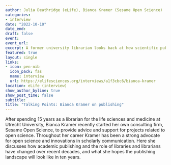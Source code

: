 ```yaml
---
author: Julia Deathridge (eLife), Bianca Kramer (Sesame Open Science)
categories:
- interview
date: "2022-10-10"
date_end: 
draft: false
event:  
event_url: 
excerpt: A former university librarian looks back at how scientific publishing has changed over the course of her career and shares her hopes for the future.
featured: true
layout: single
links:
- icon: pen-nib
  icon_pack: fas
  name: interview
  url: https://elifesciences.org/interviews/a1f3cbc6/bianca-kramer
location: eLife (interview)
show_author_byline: true
show_post_time: false
subtitle: 
title: "Talking Points: Bianca Kramer on publishing"
---
```


  After spending 15 years as a librarian for the life sciences and medicine at Utrecht University, Bianca Kramer recently started her own consulting firm, Sesame Open Science, to provide advice and support for projects related to open science. Throughout her career Kramer has been a strong advocate for open science and innovations in scholarly communication. Here she discusses how academic publishing and the role of libraries and librarians have changed over recent decades, and what she hopes the publishing landscape will look like in ten years.
